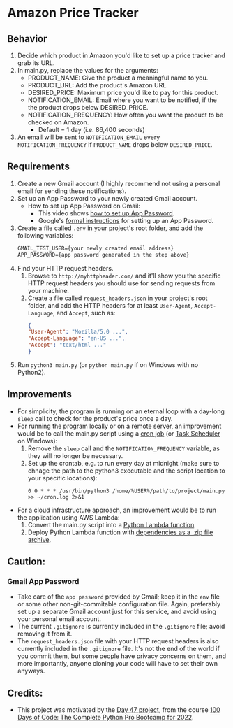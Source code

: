 # Amazon Price Tracker

## Behavior
1. Decide which product in Amazon you'd like to set up a price tracker and grab its URL.
2. In main.py, replace the values for the arguments:
    * PRODUCT_NAME: Give the product a meaningful name to you.
    * PRODUCT_URL: Add the product's Amazon URL.
    * DESIRED_PRICE: Maximum price you'd like to pay for this product.
    * NOTIFICATION_EMAIL: Email where you want to be notified, if the the product drops below DESIRED_PRICE.
    * NOTIFICATION_FREQUENCY: How often you want the product to be checked on Amazon.
        * Default = 1 day (i.e. 86,400 seconds)
3. An email will be sent to `NOTIFICATION_EMAIL` every `NOTIFICATION_FREQUENCY` if `PRODUCT_NAME` drops below `DESIRED_PRICE`.

## Requirements
1. Create a new Gmail account (I highly recommend not using a personal email for sending these notifications).
2. Set up an App Password to your newly created Gmail account.
    * How to set up App Password on Gmail:
        * This video shows [how to set up App Password](https://www.youtube.com/watch?v=BFTCVC33qhQ&t=374s).
        * Google's [formal instructions](https://support.google.com/accounts/answer/185833) for setting up an App Password.
3. Create a file called `.env` in your project's root folder, and add the following variables:
    ```txt
    GMAIL_TEST_USER={your newly created email address}
    APP_PASSWORD={app password generated in the step above}
    ```
4. Find your HTTP request headers. 
    1. Browse to `http://myhttpheader.com/` and it'll show you the specific HTTP request headers you should use for sending requests from your machine.
    2. Create a file called `request_headers.json` in your project's root folder, and add the HTTP headers for at least `User-Agent`, `Accept-Language`, and `Accept`, such as:
        ```json
        {
        "User-Agent": "Mozilla/5.0 ...",
        "Accept-Language": "en-US ...",
        "Accept": "text/html ..."
        }
        ```
5. Run `python3 main.py` (or `python main.py` if on Windows with no Python2).

## Improvements
* For simplicity, the program is running on an eternal loop with a day-long `sleep` call to check for the product's price once a day.
* For running the program locally or on a remote server, an improvement would be to call the main.py script using a [cron job](https://gavinwiener.medium.com/how-to-schedule-a-python-script-cron-job-dea6cbf69f4e) (or [Task Scheduler](https://datatofish.com/python-script-windows-scheduler/) on Windows):
    1. Remove the `sleep` call and the `NOTIFICATION_FREQUENCY` variable, as they will no longer be necessary.
    2. Set up the crontab, e.g. to run every day at midnight (make sure to chnage the path to the python3 executable and the script location to your specific locations):
        ```crontab
        0 0 * * * /usr/bin/python3 /home/%USER%/path/to/project/main.py >> ~/cron.log 2>&1
        ```
* For a cloud infrastructure approach, an improvement would be to run the application using AWS Lambda:
    1. Convert the main.py script into a [Python Lambda function](https://docs.aws.amazon.com/lambda/latest/dg/lambda-python.html).
    2. Deploy Python Lambda function with [dependencies as a .zip file archive](https://docs.aws.amazon.com/lambda/latest/dg/python-package.html).

## Caution:
### Gmail App Password
- Take care of the `app password` provided by Gmail; keep it in the `env` file or some other non-git-commitable configuration file. Again, preferably set up a separate Gmail account just for this service, and avoid using your personal email account.
- The current `.gitignore` is currently included in the `.gitignore` file; avoid removing it from it.
- The `request_headers.json` file with your HTTP request headers is also currently included in the `.gitignore` file. It's not the end of the world if you commit them, but some people have privacy concerns on them, and more importantly, anyone cloning your code will have to set their own anyways.

## Credits:
- This project was motivated by the [Day 47 project](https://www.udemy.com/course/100-days-of-code/learn/lecture/21839858#questions/17098568), from the course [100 Days of Code: The Complete Python Pro Bootcamp for 2022](https://www.udemy.com/course/100-days-of-code/learn/).